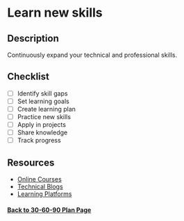 # Learn new skills

## Description

Continuously expand your technical and professional skills.

## Checklist

- [ ] Identify skill gaps
- [ ] Set learning goals
- [ ] Create learning plan
- [ ] Practice new skills
- [ ] Apply in projects
- [ ] Share knowledge
- [ ] Track progress

## Resources

- [Online Courses](https://www.coursera.org/)
- [Technical Blogs](https://dev.to/)
- [Learning Platforms](https://www.pluralsight.com/)

#### [Back to 30-60-90 Plan Page](../README.md)
